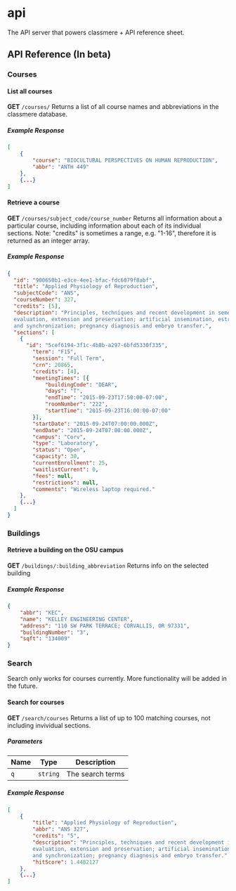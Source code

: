 # api
The API server that powers classmere + API reference sheet.

## API Reference (In beta)
### Courses
#### List all courses
**GET** `/courses/`
Returns a list of all course names and abbreviations in the classmere database.
##### Example Response
```json
[
	{
		"course": "BIOCULTURAL PERSPECTIVES ON HUMAN REPRODUCTION",
		"abbr": "ANTH 449"
	},
	{...}
]
```

#### Retrieve a course
**GET** `/courses/subject_code/course_number`
Returns all information about a particular course, including information about each of its individual sections.
Note: "credits" is sometimes a range, e.g. "1-16", therefore it is returned as an integer array.
##### Example Response
```json
{
  "id": "900650b1-e3ce-4ee1-bfac-fdc6079f8abf",
  "title": "Applied Physiology of Reproduction",
  "subjectCode": "ANS",
  "courseNumber": 327,
  "credits": [5],
  "description": "Principles, techniques and recent development in semen collection, 
  evaluation, extension and preservation; artificial insemination, estrus detection 
  and synchronization; pregnancy diagnosis and embryo transfer.",
  "sections": [
    {
      "id": "5cef6194-3f1c-4b8b-a297-6bfd5330f335",
        "term": "F15",
        "session": "Full Term",
        "crn": 20865,
        "credits": [4],
        "meetingTimes": [{
            "buildingCode": "DEAR",
            "days": "T",
            "endTime": "2015-09-23T17:50:00-07:00",
            "roomNumber": "222",
            "startTime": "2015-09-23T16:00:00-07:00"
        }],
        "startDate": "2015-09-24T07:00:00.000Z",
        "endDate": "2015-09-24T07:00:00.000Z",
        "campus": "Corv",
        "type": "Laboratory",
        "status": "Open",
        "capacity": 30,
        "currentEnrollment": 25,
        "waitlistCurrent": 0,
        "fees": null,
        "restrictions": null,
        "comments": "Wireless laptop required."
    },
    {...}
  ]
}
```

### Buildings
#### Retrieve a building on the OSU campus
**GET** `/buildings/:building_abbreviation`
Returns info on the selected building
##### Example Response
```json
{
	"abbr": "KEC",
	"name": "KELLEY ENGINEERING CENTER",
	"address": "110 SW PARK TERRACE; CORVALLIS, OR 97331",
	"buildingNumber": "3",
	"sqft": "134009"
}
```

### Search
Search only works for courses currently. More functionality will be added in the future.
#### Search for courses
**GET** `/search/courses`
Returns a list of up to 100 matching courses, not including invividual sections.
##### Parameters
| Name   | Type     | Description           |
| ------ | -------- | --------------------- |
| `q`    | `string` | The search terms      |
##### Example Response
```json
[
	{
		"title": "Applied Physiology of Reproduction",
		"abbr": "ANS 327",
		"credits": "5",
		"description": "Principles, techniques and recent development in semen collection, 
		evaluation, extension and preservation; artificial insemination, estrus detection 
		and synchronization; pregnancy diagnosis and embryo transfer.",
		"hitScore": 1.4482127
	},
	{...}
]
```
